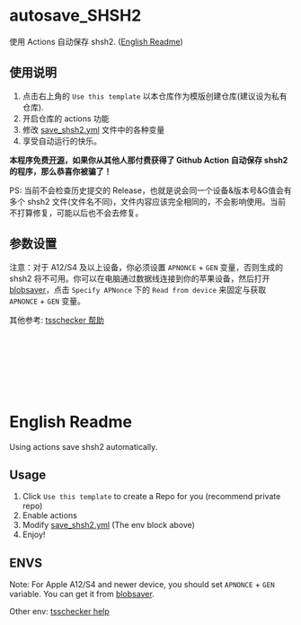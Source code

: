 # autosave_SHSH2
使用 Actions 自动保存 shsh2. ([English Readme](#english-readme))

## 使用说明
1. 点击右上角的 `Use this template` 以本仓库作为模版创建仓库(建议设为私有仓库).
2. 开启仓库的 actions 功能
3. 修改 [save_shsh2.yml](./.github/workflows/save_shsh2.yml) 文件中的各种变量
4. 享受自动运行的快乐。


**本程序免费[开源](https://github.com/tom-snow/autosave_SHSH2)，如果你从其他人那付费获得了 Github Action 自动保存 shsh2 的程序，那么恭喜你被骗了！**

PS: 当前不会检查历史提交的 Release，也就是说会同一个设备&版本号&G值会有多个 shsh2 文件(文件名不同)，文件内容应该完全相同的，不会影响使用。当前不打算修复，可能以后也不会去修复。

## 参数设置
注意：对于 A12/S4 及以上设备，你必须设置 `APNONCE` + `GEN` 变量，否则生成的 shsh2 将不可用。你可以在电脑通过数据线连接到你的苹果设备，然后打开 [blobsaver](https://github.com/airsquared/blobsaver/releases)，点击 `Specify APNonce` 下的 `Read from device` 来固定与获取 `APNONCE` + `GEN` 变量。

其他参考: [tsschecker 帮助](https://github.com/1Conan/tsschecker#help)

<br><br><br><br><br><br>

# English Readme
Using actions save shsh2 automatically.

## Usage
1. Click `Use this template` to create a Repo for you (recommend private repo)
2. Enable actions
3. Modify [save_shsh2.yml](./.github/workflows/save_shsh2.yml) (The env block above)
4. Enjoy!

## ENVS
Note: For Apple A12/S4 and newer device, you should set `APNONCE` + `GEN` variable. You can get it from [blobsaver](https://github.com/airsquared/blobsaver/releases).

Other env: [tsschecker help](https://github.com/1Conan/tsschecker#help)
